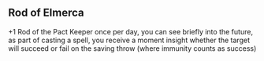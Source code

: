 ## Rod of Elmerca
 +1 Rod of the Pact Keeper
 once per day, you can see briefly into the future, as part of casting a spell, you receive a moment insight whether the target will succeed or fail on the saving throw (where immunity counts as success)